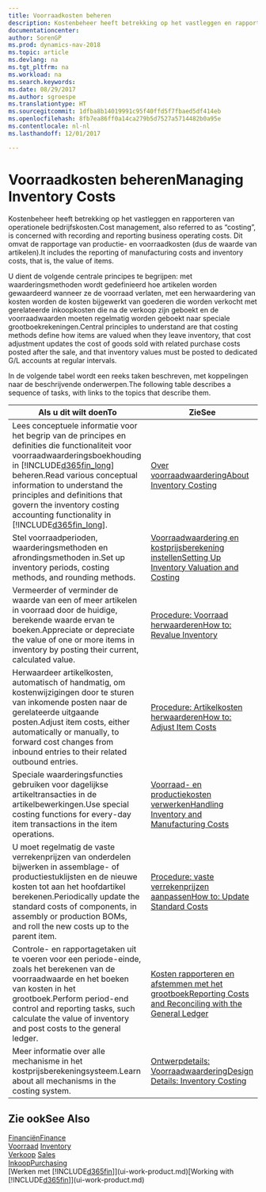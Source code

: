 ```yaml
---
title: Voorraadkosten beheren
description: Kostenbeheer heeft betrekking op het vastleggen en rapporteren van operationele bedrijfskosten. Dit omvat de rapportage van productie- en voorraadkosten (dus de waarde van artikelen).
documentationcenter: 
author: SorenGP
ms.prod: dynamics-nav-2018
ms.topic: article
ms.devlang: na
ms.tgt_pltfrm: na
ms.workload: na
ms.search.keywords: 
ms.date: 08/29/2017
ms.author: sgroespe
ms.translationtype: HT
ms.sourcegitcommit: 1dfba8b14019991c95f40ffd5f7fbaed5df414eb
ms.openlocfilehash: 8fb7ea86ff0a14ca279b5d7527a5714482b0a95e
ms.contentlocale: nl-nl
ms.lasthandoff: 12/01/2017

---
```

# <a name="managing-inventory-costs"></a><span data-ttu-id="0e323-104">Voorraadkosten beheren</span><span class="sxs-lookup"><span data-stu-id="0e323-104">Managing Inventory Costs</span></span>
<span data-ttu-id="0e323-105">Kostenbeheer heeft betrekking op het vastleggen en rapporteren van operationele bedrijfskosten.</span><span class="sxs-lookup"><span data-stu-id="0e323-105">Cost management, also referred to as “costing”, is concerned with recording and reporting business operating costs.</span></span> <span data-ttu-id="0e323-106">Dit omvat de rapportage van productie- en voorraadkosten (dus de waarde van artikelen).</span><span class="sxs-lookup"><span data-stu-id="0e323-106">It includes the reporting of manufacturing costs and inventory costs, that is, the value of items.</span></span>   

<span data-ttu-id="0e323-107">U dient de volgende centrale principes te begrijpen: met waarderingsmethoden wordt gedefinieerd hoe artikelen worden gewaardeerd wanneer ze de voorraad verlaten, met een herwaardering van kosten worden de kosten bijgewerkt van goederen die worden verkocht met gerelateerde inkoopkosten die na de verkoop zijn geboekt en de voorraadwaarden moeten regelmatig worden geboekt naar speciale grootboekrekeningen.</span><span class="sxs-lookup"><span data-stu-id="0e323-107">Central principles to understand are that costing methods define how items are valued when they leave inventory, that cost adjustment updates the cost of goods sold with related purchase costs posted after the sale, and that inventory values must be posted to dedicated G/L accounts at regular intervals.</span></span>

<span data-ttu-id="0e323-108">In de volgende tabel wordt een reeks taken beschreven, met koppelingen naar de beschrijvende onderwerpen.</span><span class="sxs-lookup"><span data-stu-id="0e323-108">The following table describes a sequence of tasks, with links to the topics that describe them.</span></span>

|<span data-ttu-id="0e323-109">**Als u dit wilt doen**</span><span class="sxs-lookup"><span data-stu-id="0e323-109">**To**</span></span>|<span data-ttu-id="0e323-110">**Zie**</span><span class="sxs-lookup"><span data-stu-id="0e323-110">**See**</span></span>|  
|------------|-------------|  
|<span data-ttu-id="0e323-111">Lees conceptuele informatie voor het begrip van de principes en definities die functionaliteit voor voorraadwaarderingsboekhouding in [!INCLUDE[d365fin_long](includes/d365fin_long_md.md)] beheren.</span><span class="sxs-lookup"><span data-stu-id="0e323-111">Read various conceptual information to understand the principles and definitions that govern the inventory costing accounting functionality in [!INCLUDE[d365fin_long](includes/d365fin_long_md.md)].</span></span>|[<span data-ttu-id="0e323-112">Over voorraadwaardering</span><span class="sxs-lookup"><span data-stu-id="0e323-112">About Inventory Costing</span></span>](finance-learn-about-costing.md)|  
|<span data-ttu-id="0e323-113">Stel voorraadperioden, waarderingsmethoden en afrondingsmethoden in.</span><span class="sxs-lookup"><span data-stu-id="0e323-113">Set up inventory periods, costing methods, and rounding methods.</span></span>|[<span data-ttu-id="0e323-114">Voorraadwaardering en kostprijsberekening instellen</span><span class="sxs-lookup"><span data-stu-id="0e323-114">Setting Up Inventory Valuation and Costing</span></span>](finance-set-up-inventory-valuation-and-costing.md)|
|<span data-ttu-id="0e323-115">Vermeerder of verminder de waarde van een of meer artikelen in voorraad door de huidige, berekende waarde ervan te boeken.</span><span class="sxs-lookup"><span data-stu-id="0e323-115">Appreciate or depreciate the value of one or more items in inventory by posting their current, calculated value.</span></span>|[<span data-ttu-id="0e323-116">Procedure: Voorraad herwaarderen</span><span class="sxs-lookup"><span data-stu-id="0e323-116">How to: Revalue Inventory</span></span>](inventory-how-revalue-inventory.md)|
|<span data-ttu-id="0e323-117">Herwaardeer artikelkosten, automatisch of handmatig, om kostenwijzigingen door te sturen van inkomende posten naar de gerelateerde uitgaande posten.</span><span class="sxs-lookup"><span data-stu-id="0e323-117">Adjust item costs, either automatically or manually, to forward cost changes from inbound entries to their related outbound entries.</span></span>|[<span data-ttu-id="0e323-118">Procedure: Artikelkosten herwaarderen</span><span class="sxs-lookup"><span data-stu-id="0e323-118">How to: Adjust Item Costs</span></span>](inventory-how-adjust-item-costs.md)|
|<span data-ttu-id="0e323-119">Speciale waarderingsfuncties gebruiken voor dagelijkse artikeltransacties in de artikelbewerkingen.</span><span class="sxs-lookup"><span data-stu-id="0e323-119">Use special costing functions for every-day item transactions in the item operations.</span></span>|[<span data-ttu-id="0e323-120">Voorraad- en productiekosten verwerken</span><span class="sxs-lookup"><span data-stu-id="0e323-120">Handling Inventory and Manufacturing Costs</span></span>](finance-handle-inventory-and-manufacturing-costs.md)|  
|<span data-ttu-id="0e323-121">U moet regelmatig de vaste verrekenprijzen van onderdelen bijwerken in assemblage- of productiestuklijsten en de nieuwe kosten tot aan het hoofdartikel berekenen.</span><span class="sxs-lookup"><span data-stu-id="0e323-121">Periodically update the standard costs of components, in assembly or production BOMs, and roll the new costs up to the parent item.</span></span>|[<span data-ttu-id="0e323-122">Procedure: vaste verrekenprijzen aanpassen</span><span class="sxs-lookup"><span data-stu-id="0e323-122">How to: Update Standard Costs</span></span>](finance-how-to-update-standard-costs.md)|
|<span data-ttu-id="0e323-123">Controle- en rapportagetaken uit te voeren voor een periode-einde, zoals het berekenen van de voorraadwaarde en het boeken van kosten in het grootboek.</span><span class="sxs-lookup"><span data-stu-id="0e323-123">Perform period-end control and reporting tasks, such calculate the value of inventory and post costs to the general ledger.</span></span>|[<span data-ttu-id="0e323-124">Kosten rapporteren en afstemmen met het grootboek</span><span class="sxs-lookup"><span data-stu-id="0e323-124">Reporting Costs and Reconciling with the General Ledger</span></span>](finance-report-costs-and-reconcile-with-the-general-ledger.md)|  
|<span data-ttu-id="0e323-125">Meer informatie over alle mechanisme in het kostprijsberekeningsysteem.</span><span class="sxs-lookup"><span data-stu-id="0e323-125">Learn about all mechanisms in the costing system.</span></span>|[<span data-ttu-id="0e323-126">Ontwerpdetails: Voorraadwaardering</span><span class="sxs-lookup"><span data-stu-id="0e323-126">Design Details: Inventory Costing</span></span>](design-details-inventory-costing.md)|  

## <a name="see-also"></a><span data-ttu-id="0e323-127">Zie ook</span><span class="sxs-lookup"><span data-stu-id="0e323-127">See Also</span></span>  
 [<span data-ttu-id="0e323-128">Financiën</span><span class="sxs-lookup"><span data-stu-id="0e323-128">Finance</span></span>](finance.md)  
 <span data-ttu-id="0e323-129">[Voorraad](inventory-manage-inventory.md) </span><span class="sxs-lookup"><span data-stu-id="0e323-129">[Inventory](inventory-manage-inventory.md) </span></span>  
 <span data-ttu-id="0e323-130">[Verkoop](sales-manage-sales.md) </span><span class="sxs-lookup"><span data-stu-id="0e323-130">[Sales](sales-manage-sales.md) </span></span>  
 [<span data-ttu-id="0e323-131">Inkoop</span><span class="sxs-lookup"><span data-stu-id="0e323-131">Purchasing</span></span>](purchasing-manage-purchasing.md)  
 <span data-ttu-id="0e323-132">[Werken met [!INCLUDE[d365fin](includes/d365fin_md.md)]](ui-work-product.md)</span><span class="sxs-lookup"><span data-stu-id="0e323-132">[Working with [!INCLUDE[d365fin](includes/d365fin_md.md)]](ui-work-product.md)</span></span>

